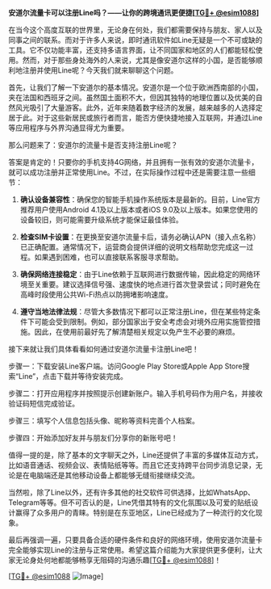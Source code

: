 **安道尔流量卡可以注册Line吗？——让你的跨境通讯更便捷[[TG💪+ @esim1088](https://t.me/s/esim1088)]**

在当今这个高度互联的世界里，无论身在何处，我们都需要保持与朋友、家人以及同事之间的联系。而对于许多人来说，即时通讯软件如Line无疑是一个不可或缺的工具。它不仅功能丰富，还支持多语言界面，让不同国家和地区的人们都能轻松使用。然而，对于那些身处海外的人来说，尤其是像安道尔这样的小国，是否能够顺利地注册并使用Line呢？今天我们就来聊聊这个问题。

首先，让我们了解一下安道尔的基本情况。安道尔是一个位于欧洲西南部的小国，夹在法国和西班牙之间。虽然国土面积不大，但因其独特的地理位置以及优美的自然风光吸引了大量游客。此外，近年来随着数字经济的发展，越来越多的人选择定居于此。对于这些新居民或旅行者而言，能否方便快捷地接入互联网，并通过Line等应用程序与外界沟通显得尤为重要。

那么问题来了：安道尔的流量卡是否支持注册Line呢？

答案是肯定的！只要你的手机支持4G网络，并且拥有一张有效的安道尔流量卡，就可以成功注册并正常使用Line。不过，在实际操作过程中还是需要注意一些细节：

1. **确认设备兼容性**：确保您的智能手机操作系统版本是最新的。目前，Line官方推荐用户使用Android 4.1及以上版本或者iOS 9.0及以上版本。如果您使用的设备较旧，则可能需要升级系统才能保证最佳体验。

2. **检查SIM卡设置**：在更换至安道尔流量卡后，请务必确认APN（接入点名称）已正确配置。通常情况下，运营商会提供详细的说明文档帮助您完成这一过程。如果遇到困难，也可以直接联系客服寻求帮助。

3. **确保网络连接稳定**：由于Line依赖于互联网进行数据传输，因此稳定的网络环境至关重要。建议选择信号强、速度快的地点进行首次登录尝试；同时避免在高峰时段使用公共Wi-Fi热点以防拥堵影响速度。

4. **遵守当地法律法规**：尽管大多数情况下都可以正常注册Line，但在某些特定条件下可能会受到限制。例如，部分国家出于安全考虑会对境外应用实施管控措施。因此，在使用前最好先了解清楚相关规定以免产生不必要的麻烦。

接下来就让我们具体看看如何通过安道尔流量卡注册Line吧！

步骤一：下载安装Line客户端。访问Google Play Store或Apple App Store搜索“Line”，点击下载并等待安装完成。

步骤二：打开应用程序并按照提示创建新账户。输入手机号码作为用户名，并接收验证码短信完成验证。

步骤三：填写个人信息包括头像、昵称等资料完善个人档案。

步骤四：开始添加好友并与朋友们分享你的新账号吧！

值得一提的是，除了基本的文字聊天之外，Line还提供了丰富的多媒体互动方式，比如语音通话、视频会议、表情贴纸等等。而且它还支持跨平台同步消息记录，无论是在电脑端还是其他移动设备上都能够无缝衔接继续交流。

当然啦，除了Line以外，还有许多其他的社交软件可供选择，比如WhatsApp、Telegram等等。但不可否认的是，Line凭借其特有的文化氛围以及可爱的贴纸设计赢得了众多用户的青睐。特别是在东亚地区，Line已经成为了一种流行的文化现象。

最后再强调一遍，只要具备合适的硬件条件和良好的网络环境，使用安道尔流量卡完全能够实现Line的注册与正常使用。希望这篇介绍能为大家提供更多便利，让大家无论身处何地都能够畅享无阻碍的沟通乐趣[[TG💪+ @esim1088](https://t.me/s/esim1088)]！

[[TG💪+ @esim1088](https://t.me/s/esim1088) ![Image](https://i.postimg.cc/4NQfJmqS/Snipaste-2025-05-13-00-14-12.png)]